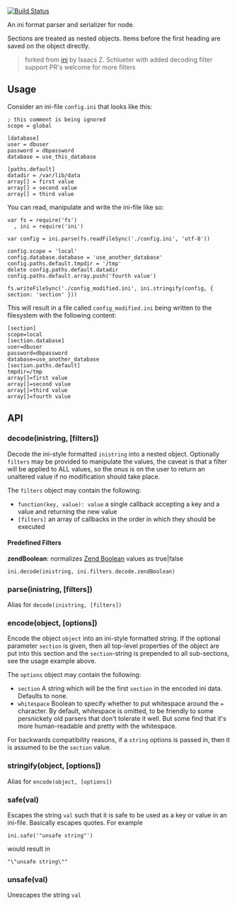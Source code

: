 [![Build Status](https://travis-ci.com/rijnhard/ini2.svg?branch=master)](https://travis-ci.com/rijnhard/ini2)

An ini format parser and serializer for node.

Sections are treated as nested objects. Items before the first
heading are saved on the object directly.

> forked from [ini](https://www.npmjs.com/package/ini) by Isaacs Z. Schlueter
> with added decoding filter support
> PR's welcome for more filters

## Usage

Consider an ini-file `config.ini` that looks like this:

    ; this comment is being ignored
    scope = global

    [database]
    user = dbuser
    password = dbpassword
    database = use_this_database

    [paths.default]
    datadir = /var/lib/data
    array[] = first value
    array[] = second value
    array[] = third value

You can read, manipulate and write the ini-file like so:

    var fs = require('fs')
      , ini = require('ini')

    var config = ini.parse(fs.readFileSync('./config.ini', 'utf-8'))

    config.scope = 'local'
    config.database.database = 'use_another_database'
    config.paths.default.tmpdir = '/tmp'
    delete config.paths.default.datadir
    config.paths.default.array.push('fourth value')

    fs.writeFileSync('./config_modified.ini', ini.stringify(config, { section: 'section' }))

This will result in a file called `config_modified.ini` being written
to the filesystem with the following content:

    [section]
    scope=local
    [section.database]
    user=dbuser
    password=dbpassword
    database=use_another_database
    [section.paths.default]
    tmpdir=/tmp
    array[]=first value
    array[]=second value
    array[]=third value
    array[]=fourth value


## API

### decode(inistring, [filters])

Decode the ini-style formatted `inistring` into a nested object.
Optionally `filters` may be provided to manipulate the values, the
caveat is that a filter will be applied to ALL values, so the onus
is on the user to return an unaltered value if no modification should
take place.

The `filters` object may contain the following:

* `function(key, value): value` a single callback accepting a
  key and a value and returning the new value
* `[filters]` an array of callbacks in the order in which they should
  be executed

#### Predefined Filters

__zendBoolean__: normalizes [Zend Boolean](http://php.net/manual/en/configuration.file.php) values as true|false

    ini.decode(inistring, ini.filters.decode.zendBoolean)

### parse(inistring, [filters])

Alias for `decode(inistring, [filters])`

### encode(object, [options])

Encode the object `object` into an ini-style formatted string. If the
optional parameter `section` is given, then all top-level properties
of the object are put into this section and the `section`-string is
prepended to all sub-sections, see the usage example above.

The `options` object may contain the following:

* `section` A string which will be the first `section` in the encoded
  ini data.  Defaults to none.
* `whitespace` Boolean to specify whether to put whitespace around the
  `=` character.  By default, whitespace is omitted, to be friendly to
  some persnickety old parsers that don't tolerate it well.  But some
  find that it's more human-readable and pretty with the whitespace.

For backwards compatibility reasons, if a `string` options is passed
in, then it is assumed to be the `section` value.

### stringify(object, [options])

Alias for `encode(object, [options])`

### safe(val)

Escapes the string `val` such that it is safe to be used as a key or
value in an ini-file. Basically escapes quotes. For example

    ini.safe('"unsafe string"')

would result in

    "\"unsafe string\""

### unsafe(val)

Unescapes the string `val`

